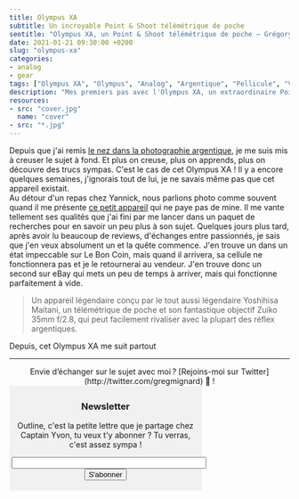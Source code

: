 ```yaml
---
title: Olympus XA
subtitle: Un incroyable Point & Shoot télémétrique de poche
seotitle: "Olympus XA, un Point & Shoot télémétrique de poche — Grégory Mignard"
date: 2021-01-21 09:30:00 +0200
slug: "olympus-xa"
categories:
- analog
- gear
tags: ["Olympus XA", "Olympus", "Analog", "Argentique", "Pellicule", "Vintage", "Yoshihisha Maitani", "Zuiko"]
description: "Mes premiers pas avec l'Olympus XA, un extraordinaire Point & Shoot télémétrique de poche argentique, idéal pour la photo de rue ou en voyages."
resources:
- src: "cover.jpg"
  name: "cover"
- src: "*.jpg"
---
```


Depuis que j'ai remis [le nez dans la photographie argentique](https://gregorymignard.com/de-la-peloche-dans-le-frigo/), je me suis mis à creuser le sujet à fond. Et plus on creuse, plus on apprends, plus on découvre des trucs sympas. C'est le cas de cet Olympus XA ! Il y a encore quelques semaines, j'ignorais tout de lui, je ne savais même pas que cet appareil existait.  
Au détour d'un repas chez Yannick, nous parlions photo comme souvent quand il me présente [ce petit appareil](https://yannickschutz.com/olympus-xa/) qui ne paye pas de mine. Il me vante tellement ses qualités que j'ai fini par me lancer dans un paquet de recherches pour en savoir un peu plus à son sujet. Quelques jours plus tard, après avoir lu beaucoup de reviews, d'échanges entre passionnés, je sais que j'en veux absolument un et la quête commence. J'en trouve un dans un état impeccable sur Le Bon Coin, mais quand il arrivera, sa cellule ne fonctionnera pas et je le retournerai au vendeur. J'en trouve donc un second sur eBay qui mets un peu de temps à arriver, mais qui fonctionne parfaitement à vide.

> Un appareil légendaire conçu par le tout aussi légendaire Yoshihisa Maitani, un télémétrique de poche et son fantastique objectif Zuiko 35mm f/2.8, qui peut facilement rivaliser avec la plupart des réflex argentiques.



Depuis, cet Olympus XA me suit partout

***

<center>Envie d’échanger sur le sujet avec moi ? [Rejoins-moi sur Twitter](http://twitter.com/gregmignard) 🐥 !</center>

<form style="max-width: 67%;background-color: #f1f1f1;border:1px solid #f1f1f1;padding:3px;text-align:center;" action="https://tinyletter.com/captainyvon" method="post" target="popupwindow" onsubmit="window.open('https://tinyletter.com/captainyvon', 'popupwindow', 'scrollbars=yes,width=800,height=600');return true"><p><h3>Newsletter</h3><label for="tlemail">Outline, c'est la petite lettre que je partage chez Captain Yvon, tu veux t'y abonner ? Tu verras, c'est assez sympa !</label></p><p><input type="text" style="width:350px" name="email" id="tlemail" /><input type="hidden" value="1" name="embed"/><input type="submit" value="S'abonner" /></p></form>
